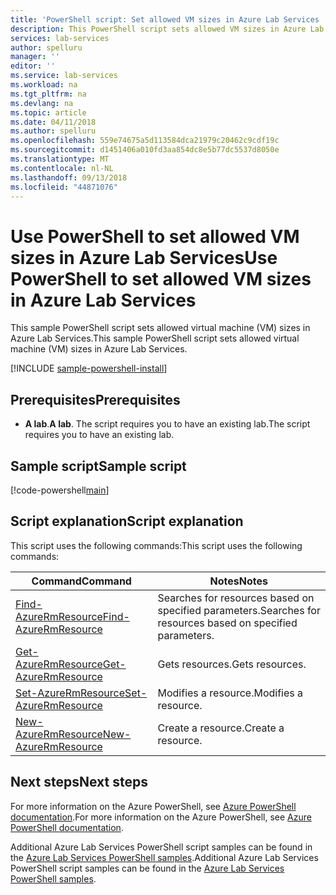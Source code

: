 ```yaml
---
title: 'PowerShell script: Set allowed VM sizes in Azure Lab Services | Microsoft Docs'
description: This PowerShell script sets allowed VM sizes in Azure Lab Services.
services: lab-services
author: spelluru
manager: ''
editor: ''
ms.service: lab-services
ms.workload: na
ms.tgt_pltfrm: na
ms.devlang: na
ms.topic: article
ms.date: 04/11/2018
ms.author: spelluru
ms.openlocfilehash: 559e74675a5d113584dca21979c20462c9cdf19c
ms.sourcegitcommit: d1451406a010fd3aa854dc8e5b77dc5537d8050e
ms.translationtype: MT
ms.contentlocale: nl-NL
ms.lasthandoff: 09/13/2018
ms.locfileid: "44871076"
---
```

# <a name="use-powershell-to-set-allowed-vm-sizes-in-azure-lab-services"></a><span data-ttu-id="b2dcd-103">Use PowerShell to set allowed VM sizes in Azure Lab Services</span><span class="sxs-lookup"><span data-stu-id="b2dcd-103">Use PowerShell to set allowed VM sizes in Azure Lab Services</span></span>

<span data-ttu-id="b2dcd-104">This sample PowerShell script sets allowed virtual machine (VM) sizes in Azure Lab Services.</span><span class="sxs-lookup"><span data-stu-id="b2dcd-104">This sample PowerShell script sets allowed virtual machine (VM) sizes in Azure Lab Services.</span></span>

[!INCLUDE [sample-powershell-install](../../../includes/sample-powershell-install-no-ssh.md)]

## <a name="prerequisites"></a><span data-ttu-id="b2dcd-105">Prerequisites</span><span class="sxs-lookup"><span data-stu-id="b2dcd-105">Prerequisites</span></span>
* <span data-ttu-id="b2dcd-106">**A lab**.</span><span class="sxs-lookup"><span data-stu-id="b2dcd-106">**A lab**.</span></span> <span data-ttu-id="b2dcd-107">The script requires you to have an existing lab.</span><span class="sxs-lookup"><span data-stu-id="b2dcd-107">The script requires you to have an existing lab.</span></span> 

## <a name="sample-script"></a><span data-ttu-id="b2dcd-108">Sample script</span><span class="sxs-lookup"><span data-stu-id="b2dcd-108">Sample script</span></span>

[!code-powershell[main](../../../powershell_scripts/devtest-lab/set-allowed-vm-sizes-in-lab/set-allowed-vm-sizes-in-lab.ps1 "Add external user to a lab")]

## <a name="script-explanation"></a><span data-ttu-id="b2dcd-109">Script explanation</span><span class="sxs-lookup"><span data-stu-id="b2dcd-109">Script explanation</span></span>

<span data-ttu-id="b2dcd-110">This script uses the following commands:</span><span class="sxs-lookup"><span data-stu-id="b2dcd-110">This script uses the following commands:</span></span> 

| <span data-ttu-id="b2dcd-111">Command</span><span class="sxs-lookup"><span data-stu-id="b2dcd-111">Command</span></span> | <span data-ttu-id="b2dcd-112">Notes</span><span class="sxs-lookup"><span data-stu-id="b2dcd-112">Notes</span></span> |
|---|---|
| [<span data-ttu-id="b2dcd-113">Find-AzureRmResource</span><span class="sxs-lookup"><span data-stu-id="b2dcd-113">Find-AzureRmResource</span></span>](/powershell/module/azurerm.resources/find-azurermresource) | <span data-ttu-id="b2dcd-114">Searches for resources based on specified parameters.</span><span class="sxs-lookup"><span data-stu-id="b2dcd-114">Searches for resources based on specified parameters.</span></span> |
| [<span data-ttu-id="b2dcd-115">Get-AzureRmResource</span><span class="sxs-lookup"><span data-stu-id="b2dcd-115">Get-AzureRmResource</span></span>](/powershell/module/azurerm.resources/get-azurermresource) | <span data-ttu-id="b2dcd-116">Gets resources.</span><span class="sxs-lookup"><span data-stu-id="b2dcd-116">Gets resources.</span></span> |
| [<span data-ttu-id="b2dcd-117">Set-AzureRmResource</span><span class="sxs-lookup"><span data-stu-id="b2dcd-117">Set-AzureRmResource</span></span>](/powershell/module/azurerm.resources/set-azurermresource) | <span data-ttu-id="b2dcd-118">Modifies a resource.</span><span class="sxs-lookup"><span data-stu-id="b2dcd-118">Modifies a resource.</span></span> |
| [<span data-ttu-id="b2dcd-119">New-AzureRmResource</span><span class="sxs-lookup"><span data-stu-id="b2dcd-119">New-AzureRmResource</span></span>](/powershell/module/azurerm.resources/new-azurermresource) | <span data-ttu-id="b2dcd-120">Create a resource.</span><span class="sxs-lookup"><span data-stu-id="b2dcd-120">Create a resource.</span></span> |

## <a name="next-steps"></a><span data-ttu-id="b2dcd-121">Next steps</span><span class="sxs-lookup"><span data-stu-id="b2dcd-121">Next steps</span></span>

<span data-ttu-id="b2dcd-122">For more information on the Azure PowerShell, see [Azure PowerShell documentation](https://docs.microsoft.com/powershell/).</span><span class="sxs-lookup"><span data-stu-id="b2dcd-122">For more information on the Azure PowerShell, see [Azure PowerShell documentation](https://docs.microsoft.com/powershell/).</span></span>

<span data-ttu-id="b2dcd-123">Additional Azure Lab Services PowerShell script samples can be found in the [Azure Lab Services PowerShell samples](../samples-powershell.md).</span><span class="sxs-lookup"><span data-stu-id="b2dcd-123">Additional Azure Lab Services PowerShell script samples can be found in the [Azure Lab Services PowerShell samples](../samples-powershell.md).</span></span>
